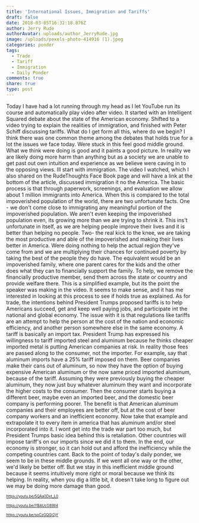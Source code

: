 ```yaml
---
title: 'International Issues, Immigration and Tariffs'
draft: false
date: 2018-03-05T16:32:18.876Z
author: Jerry Rude
authorAvatar: uploads/author_JerryRude.jpg
image: /uploads/pexels-photo-414916 (1).jpeg
categories: ponder
tags:
  - Trade
  - Tariff
  - Immigration
  - Daily Ponder
comments: true
share: true
type: post
---
```

Today I have had a lot running through my head as I let YouTube run its course and automatically play video after video. It started with an Intelligent Squared debate about the state of the American economy. Shifted to a video trying to explain the realities of immigration, and finished with Peter Schiff discussing tariffs. What do I get form all this, where do we begin? I think there was one common theme among the debates that holds true for a lot the issues we face today. Were stuck in this feel good middle ground. What we think were doing is good and it paints a good picture. In reality we are likely doing more harm than anything but as a society we are unable to get past out own intuition and experience as we believe were caving in to the opposing views. Ill start with immigration. The video I watched, which I also shared on the RudeThoughts Face Book page and will have a link at the bottom of the article, discussed immigration it no the America. The basic process is that through paperwork, screenings, and evaluation we allow about 1 million immigrants into America. When this is compared to the total impoverished population of the world, there are two unfortunate facts. One - we don't come close to immigrating any meaningful portion of the impoverished population. We aren't even keeping the impoverished population even, its growing more than we are trying to shrink it. This ins't unfortunate in itself, as we are helping people improve their lives and it is better than helping no people. Two- the real kick to the knee, we are taking the most productive and able of the impoverished and making their lives better in America. Were doing nothing to help the actual region they've come from and we are multiplying their chances for continued poverty by taking the best of the people they do have. The equivalent would be an impoverished family, where one parent cares for the kids and the other does what they can to financially support the family. To help, we remove the financially productive member, send them across the state or country and provide welfare there. This is a simplified example, but its the point the speaker was making in the video. It seems to make sense, and it has me interested in looking at this process to see if holds true as explained. As for trade, the intentions behind President Trumps proposed tariffs is to help Americans succeed, get and keep well paying jobs, and participate int the national and global economy. The issue with it is that regulations like tariffs are an attempt to help the person at the cost of the nation and economic efficiency, and another person somewhere else in the same economy. A tariff is basically an import tax. President Trump has expressed his willingness to tariff imported steel and aluminum because he thinks cheaper imported metal is putting American companies at risk. In reality those fees are passed along to the consumer, not the importer. For example, say that aluminum imports have a 25% tariff imposed on them. Beer companies make their cans out of aluminum, so now they have the option of buying expensive American aluminum or the now same priced imported aluminum, because of the tariff. Assuming they were previously buying the cheaper aluminum, they now just buy whatever aluminum they want and incorporate the higher costs to the consumer. Then the consumer starts buying a different beer, maybe even an imported beer, and the domestic beer company is performing poorer. The benefit is that American aluminum companies and their employees are better off, but at the cost of beer company workers and an inefficient economy.  Now take that example and extrapolate it to every item in america that has aluminum and/or steel incorporated into it. I wont get into the trade war part too much, but President Trumps basic idea behind this is retaliation. Other countries will impose tariff's on our imports since we did it to them. In the end, our economy is stronger, so it can hold out and  afford the inefficiency while the competing countries cant. Back to the point of today's daily ponder, we seem to be in these middle grounds. If we went all one way or the other, we'd likely be better off. But we stay in this inefficient middle ground because it seems intuitively more right or moral because we think its helping. In reality, when you dig a little bit, it doesn't take long to figure out we may be doing more damage than good.

<sub><sup>https://youtu.be/5QAa0Dxt_L0</sub></sup>

<sub><sup>https://youtu.be/YBAUcG89II4</sub></sup>

<sub><sup>https://youtu.be/soCzGQGt2jY</sub></sup>

